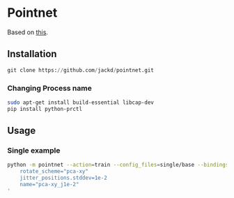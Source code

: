 # Pointnet

Based on [this](https://github.com/charlesq34/pointnet).

## Installation

```python
git clone https://github.com/jackd/pointnet.git
```

### Changing Process name

```bash
sudo apt-get install build-essential libcap-dev
pip install python-prctl
```

## Usage

### Single example

```bash
python -m pointnet --action=train --config_files=single/base --bindings='
    rotate_scheme="pca-xy"
    jitter_positions.stddev=1e-2
    name="pca-xy_j1e-2"
'
```
